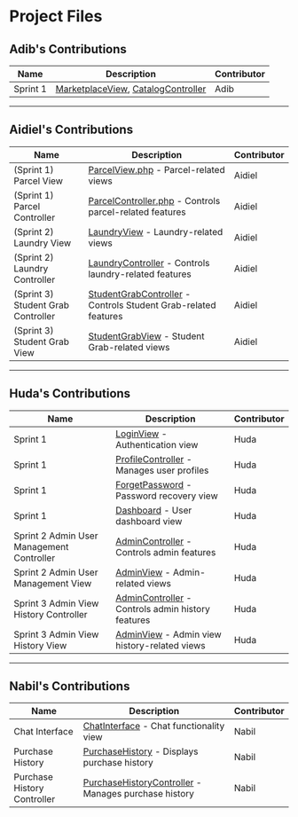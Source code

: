 # Project Files

## Adib's Contributions

| Name           | Description                                                                                 | Contributor    |
|----------------|---------------------------------------------------------------------------------------------|----------------|
| Sprint 1       | [MarketplaceView](resources/views/marketplace), [CatalogController](app/Http/Controllers/CatalogController.php) | Adib           |

---

## Aidiel's Contributions

| Name              | Description                                                                             | Contributor    |
|-------------------|-----------------------------------------------------------------------------------------|----------------|
| (Sprint 1) Parcel View       | [ParcelView.php](resources/views/parcels) - Parcel-related views                        | Aidiel         |
| (Sprint 1) Parcel Controller | [ParcelController.php](app/Http/Controllers/ParcelController.php) - Controls parcel-related features | Aidiel         |
| (Sprint 2) Laundry View      | [LaundryView](resources/views/laundry) - Laundry-related views                          | Aidiel         |
| (Sprint 2) Laundry Controller| [LaundryController](app/Http/Controllers/LaundryController.php) - Controls laundry-related features | Aidiel |
| (Sprint 3) Student Grab Controller| [StudentGrabController](app/Http/Controllers/StudentGrabController.php) - Controls Student Grab-related features | Aidiel |
| (Sprint 3) Student Grab View      | [StudentGrabView](resources/views/studentgrab) - Student Grab-related views                          | Aidiel         |

---

## Huda's Contributions

| Name              | Description                                                                             | Contributor    |
|-------------------|-----------------------------------------------------------------------------------------|----------------|
| Sprint 1        | [LoginView](resources/views/auth) - Authentication view                                 | Huda           |
| Sprint 1 | [ProfileController](app/Http/Controllers/ProfileController.php) - Manages user profiles | Huda           |
| Sprint 1   | [ForgetPassword](resources/views/auth) - Password recovery view                         | Huda           |
| Sprint 1         | [Dashboard](resources/views/dashboard.blade.php) - User dashboard view                 | Huda           |
| Sprint 2 Admin User Management Controller | [AdminController](app/Http/Controllers/AdminController.php) - Controls admin features   | Huda           |
| Sprint 2 Admin User Management View       | [AdminView](resources/views/admin) - Admin-related views                                | Huda           |
| Sprint 3  Admin View History Controller | [AdminController](app/Http/Controllers/AdminController.php) - Controls admin history features   | Huda           |
| Sprint 3  Admin View History View      | [AdminView](resources/views/admin) - Admin view history-related views                                | Huda           |

---

## Nabil's Contributions

| Name                    | Description                                                                       | Contributor    |
|-------------------------|-----------------------------------------------------------------------------------|----------------|
| Chat Interface          | [ChatInterface](resources/views/chat.blade.php) - Chat functionality view         | Nabil          |
| Purchase History        | [PurchaseHistory](resources/views/purchase-history.blade.php) - Displays purchase history | Nabil          |
| Purchase History Controller | [PurchaseHistoryController](app/Http/Controllers/PurchaseHistoryController.php) - Manages purchase history | Nabil |
